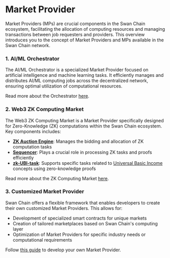 # Market Provider

Market Providers (MPs) are crucial components in the Swan Chain ecosystem, facilitating the allocation of computing resources and managing transactions between job requesters and providers. This overview introduces you to the concept of Market Providers and MPs available in the Swan Chain network.

### 1. AI/ML Orchestrator

The AI/ML Orchestrator is a specialized Market Provider focused on artificial intelligence and machine learning tasks. It efficiently manages and distributes AI/ML computing jobs across the decentralized network, ensuring optimal utilization of computational resources.&#x20;

Read more about the Orchestrator [here](ai-ml-orchestrator/).

### 2. Web3 ZK Computing Market

The Web3 ZK Computing Market is a Market Provider specifically designed for Zero-Knowledge (ZK) computations within the Swan Chain ecosystem. Key components includes:

* [**ZK Auction Engine**](web3-zk-computing-market/zk-auction-engine.md): Manages the bidding and allocation of ZK computation tasks
* [**Sequencer**](web3-zk-computing-market/sequencer.md): Plays a crucial role in processing ZK tasks and proofs efficiently
* [**zk-UBI-task**](web3-zk-computing-market/contribute-zk-ubi-task/): Supports specific tasks related to [Universal Basic Income](../../core-concepts/protocol-stack/token/swan-universal-basic-income-ubi/) concepts using zero-knowledge proofs

Read more about the ZK Computing Market [here](https://docs.swanchain.io/bulders/market-provider/web3-zk-computing-market).

### 3. Customized Market Provider

Swan Chain offers a flexible framework that enables developers to create their own customized Market Providers. This allows for:

* Development of specialized smart contracts for unique markets
* Creation of tailored marketplaces based on Swan Chain's computing layer
* Optimization of Market Providers for specific industry needs or computational requirements

Follow [this guide](customized-market-provider.md) to develop your own Market Provider.
